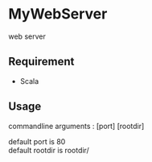 # MyWebServer
web server

## Requirement
- Scala

## Usage
commandline arguments : [port] [rootdir]

default port is 80  
default rootdir is rootdir/
